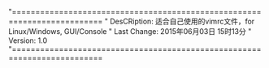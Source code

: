 "=========================================================================
" DesCRiption: 适合自己使用的vimrc文件，for Linux/Windows, GUI/Console
" Last Change: 2015年06月03日 15时13分 
" Version: 1.0
"=========================================================================
